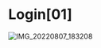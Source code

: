# Login[01]
![IMG_20220807_183208](https://user-images.githubusercontent.com/101454769/183288510-2ef092c0-e6da-4f93-b87b-73368d8d0afc.jpg)
